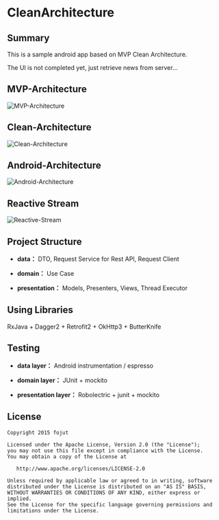 # CleanArchitecture
**Summary**
-----------------
This is a sample android app based on MVP Clean Architecture.

The UI is not completed yet, just retrieve news from server...

**MVP-Architecture**
-----------------
![MVP-Architecture](http://upload-images.jianshu.io/upload_images/268450-3951595406461dee.png?imageMogr2/auto-orient/strip%7CimageView2/2/w/1240)

**Clean-Architecture**
-----------------
![Clean-Architecture](http://www.jcodecraeer.com/uploads/20150921/1442799178594699.jpg)

**Android-Architecture**
-----------------
![Android-Architecture](http://www.jcodecraeer.com/uploads/20150921/1442799178912704.jpg)

**Reactive Stream**
-----------------
![Reactive-Stream](http://www.jcodecraeer.com/uploads/20150921/1442799526265247.jpg)

**Project Structure**
-----------------
- **data：** DTO, Request Service for Rest API, Request Client

- **domain：** Use Case

- **presentation：** Models, Presenters, Views, Thread Executor

**Using Libraries**
-----------------
RxJava + Dagger2 + Retrofit2 + OkHttp3 + ButterKnife 

**Testing**
-----------------
- **data layer：** Android instrumentation / espresso

- **domain layer：** JUnit + mockito

- **presentation layer：** Robolectric + junit + mockito

**License**
-----------------
    Copyright 2015 fojut

    Licensed under the Apache License, Version 2.0 (the "License");
    you may not use this file except in compliance with the License.
    You may obtain a copy of the License at

       http://www.apache.org/licenses/LICENSE-2.0

    Unless required by applicable law or agreed to in writing, software
    distributed under the License is distributed on an "AS IS" BASIS,
    WITHOUT WARRANTIES OR CONDITIONS OF ANY KIND, either express or implied.
    See the License for the specific language governing permissions and
    limitations under the License.
